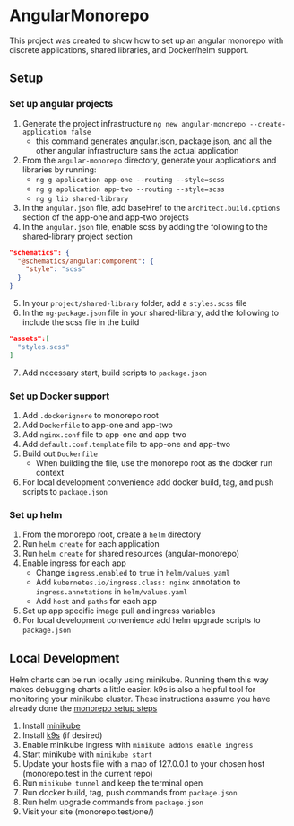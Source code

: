 # AngularMonorepo

This project was created to show how to set up an angular monorepo with discrete applications, shared libraries, and Docker/helm support.

## Setup
### Set up angular projects
1. Generate the project infrastructure `ng new angular-monorepo --create-application false`
    - this command generates angular.json, package.json, and all the other angular infrastructure sans the actual application
2. From the `angular-monorepo` directory, generate your applications and libraries by running:
    - `ng g application app-one --routing --style=scss`
    - `ng g application app-two --routing --style=scss`
    - `ng g lib shared-library`
3. In the `angular.json` file, add baseHref to the `architect.build.options` section of the app-one and app-two projects
4. In the `angular.json` file, enable scss by adding the following to the shared-library project section
```json
"schematics": {
  "@schematics/angular:component": {
    "style": "scss"
  }
}
```
5. In your `project/shared-library` folder, add a `styles.scss` file
6. In the `ng-package.json` file in your shared-library, add the following to include the scss file in the build
```json
"assets":[
  "styles.scss"
]
```
7. Add necessary start, build scripts to `package.json`

### Set up Docker support
1. Add `.dockerignore` to monorepo root
2. Add `Dockerfile` to app-one and app-two
3. Add `nginx.conf` file to app-one and app-two
4. Add `default.conf.template` file to app-one and app-two
5. Build out `Dockerfile`
   - When building the file, use the monorepo root as the docker run context
6. For local development convenience add docker build, tag, and push scripts to `package.json`

### Set up helm
1. From the monorepo root, create a `helm` directory
2. Run `helm create` for each application
3. Run `helm create` for shared resources (angular-monorepo)
4. Enable ingress for each app
    - Change `ingress.enabled` to `true` in `helm/values.yaml`
    - Add `kubernetes.io/ingress.class: nginx` annotation to `ingress.annotations` in `helm/values.yaml`
    - Add `host` and `paths` for each app
6. Set up app specific image pull and ingress variables
7. For local development convenience add helm upgrade scripts to `package.json`

## Local Development
Helm charts can be run locally using minikube. Running them this way makes debugging charts a little easier. k9s is also a helpful tool for monitoring your minikube cluster. These instructions assume you have already done the [monorepo setup steps](#Setup)

1. Install [minikube](https://minikube.sigs.k8s.io/docs/start/)
2. Install [k9s](https://k9scli.io/topics/install/) (if desired)
3. Enable minikube ingress with `minikube addons enable ingress`
4. Start minikube with `minikube start`
5. Update your hosts file with a map of 127.0.0.1 to your chosen host (monorepo.test in the current repo)
6. Run `minikube tunnel` and keep the terminal open
7. Run docker build, tag, push commands from `package.json`
8. Run helm upgrade commands from `package.json`
9. Visit your site (monorepo.test/one/)
